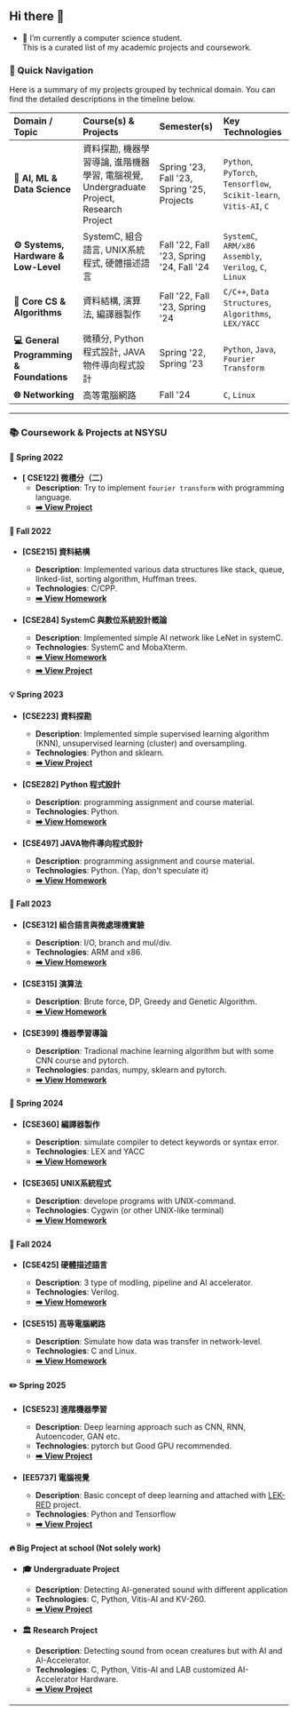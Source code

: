 ## Hi there 👋

- 🌱 I’m currently a computer science student.  
This is a curated list of my academic projects and coursework.

### 🚀 Quick Navigation

Here is a summary of my projects grouped by technical domain. You can find the detailed descriptions in the timeline below.

| Domain / Topic | Course(s) & Projects | Semester(s) | Key Technologies |
| :--- | :--- | :--- | :--- |
| **🤖 AI, ML & Data Science** | 資料探勘, 機器學習導論, 進階機器學習, 電腦視覺, Undergraduate Project, Research Project | Spring '23, Fall '23, Spring '25, Projects | `Python`, `PyTorch`, `Tensorflow`, `Scikit-learn`, `Vitis-AI`, `C` |
| **⚙️ Systems, Hardware & Low-Level** | SystemC, 組合語言, UNIX系統程式, 硬體描述語言 | Fall '22, Fall '23, Spring '24, Fall '24 | `SystemC`, `ARM/x86 Assembly`, `Verilog`, `C`, `Linux` |
| **🧩 Core CS & Algorithms** | 資料結構, 演算法, 編譯器製作 | Fall '22, Fall '23, Spring '24 | `C/C++`, `Data Structures`, `Algorithms`, `LEX/YACC` |
| **💻 General Programming & Foundations**| 微積分, Python 程式設計, JAVA物件導向程式設計 | Spring '22, Spring '23 | `Python`, `Java`, `Fourier Transform` |
| **🌐 Networking** | 高等電腦網路 | Fall '24 | `C`, `Linux` |

---

### 📚 **Coursework & Projects at NSYSU**

#### 🌱 Spring 2022
* **[	CSE122] 微積分（二）**
    * **Description**: Try to implement `fourier transform` with programming language.
    * **[➡️ View Project](https://github.com/lattalab/NSYSU_fourier_transform)**

#### 🔭 Fall 2022
* **[CSE215] 資料結構**
    * **Description**: Implemented various data structures like stack, queue, linked-list, sorting algorithm, Huffman trees.
    * **Technologies**: C/CPP.
    * **[➡️ View Homework](https://github.com/lattalab/NSYSU_DataStructure)**

* **[CSE284] 	SystemC 與數位系統設計概論**
    * **Description**: Implemented simple AI network like LeNet in systemC.
    * **Technologies**: SystemC and MobaXterm.
    * **[➡️ View Homework](https://github.com/lattalab/NSYSU_SystemC_hw)**
    * **[➡️ View Project](https://github.com/lattalab/NSYSU_SystemC_final)**

#### 💡 Spring 2023
* **[CSE223] 資料探勘**
    * **Description**: Implemented simple supervised learning algorithm (KNN), unsupervised learning (cluster) and oversampling.
    * **Technologies**: Python and sklearn.
    * **[➡️ View Project](https://github.com/lattalab/NSYSU_datamining)**

* **[CSE282] Python 程式設計**
    * **Description**: programming assignment and course material.
    * **Technologies**: Python.
    * **[➡️ View Homework](https://github.com/lattalab/NSYSU_python)**

* **[CSE497] JAVA物件導向程式設計**
    * **Description**: programming assignment and course material.
    * **Technologies**: Python. (Yap, don't speculate it)
    * **[➡️ View Homework](https://github.com/lattalab/NSYSU_JAVA)**

#### 🧠 Fall 2023
* **[CSE312] 	組合語言與微處理機實驗**
    * **Description**: I/O, branch and mul/div.
    * **Technologies**: ARM and x86.
    * **[➡️ View Homework](https://github.com/lattalab/NSYSU_Assembly)**

* **[CSE315] 演算法**
    * **Description**: Brute force, DP, Greedy and Genetic Algorithm.
    * **[➡️ View Homework](https://github.com/lattalab/NSYSU_Algo)**

* **[CSE399] 機器學習導論**
    * **Description**: Tradional machine learning algorithm but with some CNN course and pytorch.
    * **Technologies**: pandas, numpy, sklearn and pytorch.
    * **[➡️ View Homework](https://github.com/lattalab/NSYSU_ML)**

#### 🐧 Spring 2024
* **[CSE360] 編譯器製作**
    * **Description**: simulate compiler to detect keywords or syntax error.
    * **Technologies**: LEX and YACC
    * **[➡️ View Homework](https://github.com/lattalab/NSYSU_complier)**

* **[CSE365] UNIX系統程式**
    * **Description**: develope programs with UNIX-command.
    * **Technologies**: Cygwin (or other UNIX-like terminal)
    * **[➡️ View Homework](https://github.com/lattalab/NSYSU_UNIX)**

#### 🤯 Fall 2024
* **[CSE425] 	硬體描述語言**
    * **Description**: 3 type of modling, pipeline and AI accelerator.
    * **Technologies**: Verilog.
    * **[➡️ View Homework](https://github.com/lattalab/NSYSU_HDL)**

* **[CSE515] 高等電腦網路**
    * **Description**: Simulate how data was transfer in network-level.
    * **Technologies**: C and Linux.
    * **[➡️ View Homework](https://github.com/lattalab/NSYSU_Advanced-Computer-Network)**

#### ✏️ Spring 2025
* **[CSE523] 進階機器學習**
    * **Description**: Deep learning approach such as CNN, RNN, Autoencoder, GAN etc.
    * **Technologies**: pytorch but Good GPU recommended.
    * **[➡️ View Project](https://github.com/lattalab/NSYSU_AdvanceML)**

* **[EE5737] 電腦視覺**
    * **Description**: Basic concept of deep learning and attached with [LEK-RED](https://github.com/PanchengZhao/LAKE-RED) project.
    * **Technologies**: Python and Tensorflow
    * **[➡️ View Project](https://github.com/lattalab/NSYSU_CV)**

#### 🔥 Big Project at school (Not solely work)
* **🎓 Undergraduate Project**
    * **Description**: Detecting AI-generated sound with different application
    * **Technologies**: C, Python, Vitis-AI and KV-260.
    * **[➡️ View Project](https://github.com/lattalab/AI-Generated-Sound-Project)**

* **🏛️ Research Project**
    * **Description**: Detecting sound from ocean creatures but with AI and AI-Accelerator.
    * **Technologies**: C, Python, Vitis-AI and LAB customized AI-Accelerator Hardware.
    * **[➡️ View Project](https://github.com/lattalab/Aqua_Sound)**
---

<!--
**lattalab/lattalab** is a ✨ _special_ ✨ repository because its `README.md` (this file) appears on your GitHub profile.

Here are some ideas to get you started:

- 🔭 I’m currently working on ...
- 🌱 I’m currently learning ...
- 👯 I’m looking to collaborate on ...
- 🤔 I’m looking for help with ...
- 💬 Ask me about ...
- 📫 How to reach me: ...
- 😄 Pronouns: ...
- ⚡ Fun fact: ...
-->
